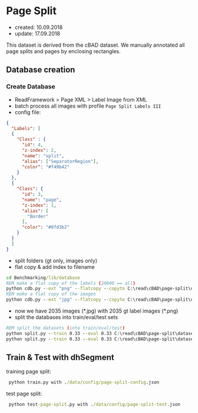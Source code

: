 # Page Split

- created: 10.09.2018
- update: 17.09.2018

This dataset is derived from the cBAD dataset. We manually annotated all page splits and pages by enclosing rectangles.

## Database creation

### Create Database

- ReadFramework > Page XML > Label Image from XML
- batch process all images with profile `Page Split Labels III`
- config file:

```json
{
  "Labels": [
  {
    "Class" : {
      "id": 4,
      "z-index": 2,
      "name": "split",
      "alias": ["SeparatorRegion"],
      "color": "#f49b42"
    }
  },
  {
    "Class": {
      "id": 3,
      "name": "page",
      "z-index": 1,
      "alias": [
        "Border"
      ],
      "color": "#8fd3b2"
    }
  }
  ]
}
```

- split folders (gt only, images only)
- flat copy & add index to filename

```cmd
cd Benchmarking/lib/database
REM make a flat copy of the labels (20000 == all)
python cdb.py --ext "png" --flatcopy --copyto C:\read\cBAD\page-split\dataset3\labels C:\read\cBAD\page-split\versions\READ-ICDAR2017-cBAD-dataset-v3-pages 20000
REM make a flat copy of the images
python cdb.py --ext "jpg" --flatcopy --copyto C:\read\cBAD\page-split\dataset3\images C:\read\cBAD\page-split\versions\READ-ICDAR2017-cBAD-dataset-v3-pages 20000
```

- now we have 2035 images (\*.jpg) with 2035 gt label images (\*.png)
- split the databases into train/eval/test sets

```cmd
REM split the datasets (into train/eval/test)
python split.py --train 0.33 --eval 0.33 C:\read\cBAD\page-split\dataset3\labels C:\read\cBAD\page-split\dataset3\labels-split
python split.py --train 0.33 --eval 0.33 C:\read\cBAD\page-split\dataset3\images C:\read\cBAD\page-split\dataset3\images-split
```

## Train & Test with dhSegment

training page split:

```cmd
 python train.py with ./data/config/page-split-config.json
```

test page split:

```cmd
 python test-page-split.py with ./data/config/page-split-test.json
```
